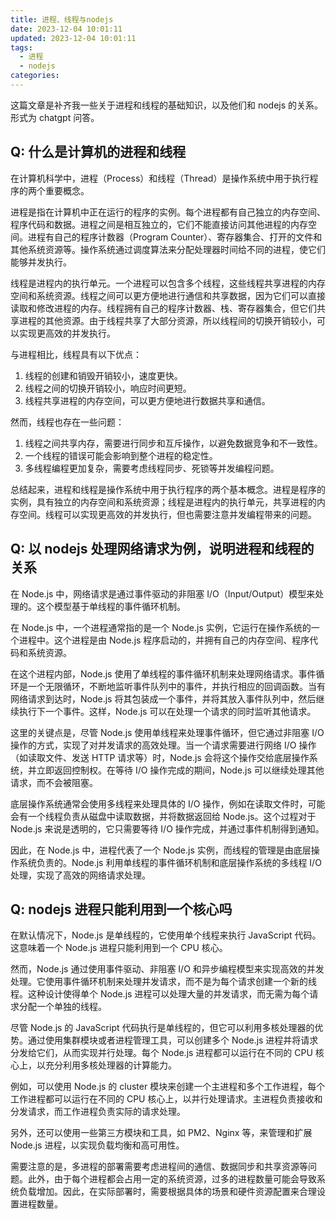 ```yaml
---
title: 进程、线程与nodejs
date: 2023-12-04 10:01:11
updated: 2023-12-04 10:01:11
tags:
  - 进程
  - nodejs
categories:
---
```


这篇文章是补齐我一些关于进程和线程的基础知识，以及他们和 nodejs 的关系。形式为 chatgpt 问答。

## Q: 什么是计算机的进程和线程

在计算机科学中，进程（Process）和线程（Thread）是操作系统中用于执行程序的两个重要概念。

进程是指在计算机中正在运行的程序的实例。每个进程都有自己独立的内存空间、程序代码和数据。进程之间是相互独立的，它们不能直接访问其他进程的内存空间。进程有自己的程序计数器（Program Counter）、寄存器集合、打开的文件和其他系统资源等。操作系统通过调度算法来分配处理器时间给不同的进程，使它们能够并发执行。

线程是进程内的执行单元。一个进程可以包含多个线程，这些线程共享进程的内存空间和系统资源。线程之间可以更方便地进行通信和共享数据，因为它们可以直接读取和修改进程的内存。线程拥有自己的程序计数器、栈、寄存器集合，但它们共享进程的其他资源。由于线程共享了大部分资源，所以线程间的切换开销较小，可以实现更高效的并发执行。

与进程相比，线程具有以下优点：

1. 线程的创建和销毁开销较小，速度更快。
2. 线程之间的切换开销较小，响应时间更短。
3. 线程共享进程的内存空间，可以更方便地进行数据共享和通信。

然而，线程也存在一些问题：

1. 线程之间共享内存，需要进行同步和互斥操作，以避免数据竞争和不一致性。
2. 一个线程的错误可能会影响到整个进程的稳定性。
3. 多线程编程更加复杂，需要考虑线程同步、死锁等并发编程问题。

总结起来，进程和线程是操作系统中用于执行程序的两个基本概念。进程是程序的实例，具有独立的内存空间和系统资源；线程是进程内的执行单元，共享进程的内存空间。线程可以实现更高效的并发执行，但也需要注意并发编程带来的问题。

## Q: 以 nodejs 处理网络请求为例，说明进程和线程的关系

在 Node.js 中，网络请求是通过事件驱动的非阻塞 I/O（Input/Output）模型来处理的。这个模型基于单线程的事件循环机制。

在 Node.js 中，一个进程通常指的是一个 Node.js 实例，它运行在操作系统的一个进程中。这个进程是由 Node.js 程序启动的，并拥有自己的内存空间、程序代码和系统资源。

在这个进程内部，Node.js 使用了单线程的事件循环机制来处理网络请求。事件循环是一个无限循环，不断地监听事件队列中的事件，并执行相应的回调函数。当有网络请求到达时，Node.js 将其包装成一个事件，并将其放入事件队列中，然后继续执行下一个事件。这样，Node.js 可以在处理一个请求的同时监听其他请求。

这里的关键点是，尽管 Node.js 使用单线程来处理事件循环，但它通过非阻塞 I/O 操作的方式，实现了对并发请求的高效处理。当一个请求需要进行网络 I/O 操作（如读取文件、发送 HTTP 请求等）时，Node.js 会将这个操作交给底层操作系统，并立即返回控制权。在等待 I/O 操作完成的期间，Node.js 可以继续处理其他请求，而不会被阻塞。

底层操作系统通常会使用多线程来处理具体的 I/O 操作，例如在读取文件时，可能会有一个线程负责从磁盘中读取数据，并将数据返回给 Node.js。这个过程对于 Node.js 来说是透明的，它只需要等待 I/O 操作完成，并通过事件机制得到通知。

因此，在 Node.js 中，进程代表了一个 Node.js 实例，而线程的管理是由底层操作系统负责的。Node.js 利用单线程的事件循环机制和底层操作系统的多线程 I/O 处理，实现了高效的网络请求处理。

## Q: nodejs 进程只能利用到一个核心吗

在默认情况下，Node.js 是单线程的，它使用单个线程来执行 JavaScript 代码。这意味着一个 Node.js 进程只能利用到一个 CPU 核心。

然而，Node.js 通过使用事件驱动、非阻塞 I/O 和异步编程模型来实现高效的并发处理。它使用事件循环机制来处理并发请求，而不是为每个请求创建一个新的线程。这种设计使得单个 Node.js 进程可以处理大量的并发请求，而无需为每个请求分配一个单独的线程。

尽管 Node.js 的 JavaScript 代码执行是单线程的，但它可以利用多核处理器的优势。通过使用集群模块或者进程管理工具，可以创建多个 Node.js 进程并将请求分发给它们，从而实现并行处理。每个 Node.js 进程都可以运行在不同的 CPU 核心上，以充分利用多核处理器的计算能力。

例如，可以使用 Node.js 的 cluster 模块来创建一个主进程和多个工作进程，每个工作进程都可以运行在不同的 CPU 核心上，以并行处理请求。主进程负责接收和分发请求，而工作进程负责实际的请求处理。

另外，还可以使用一些第三方模块和工具，如 PM2、Nginx 等，来管理和扩展 Node.js 进程，以实现负载均衡和高可用性。

需要注意的是，多进程的部署需要考虑进程间的通信、数据同步和共享资源等问题。此外，由于每个进程都会占用一定的系统资源，过多的进程数量可能会导致系统负载增加。因此，在实际部署时，需要根据具体的场景和硬件资源配置来合理设置进程数量。
